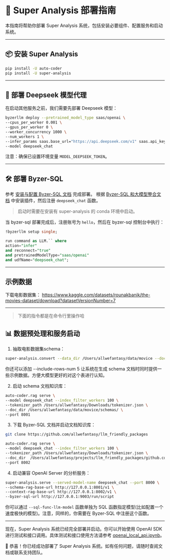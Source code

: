 
# 🚀 Super Analysis 部署指南

本指南将帮助你部署 Super Analysis 系统，包括安装必要组件、配置服务和启动系统。

---

## 📦 安装 Super Analysis


```bash
pip install -U auto-coder
pip install -U super-analysis
```

---

## 🤖 部署 Deepseek 模型代理

在启动其他服务之前，我们需要先部署 Deepseek 模型：

```bash
byzerllm deploy --pretrained_model_type saas/openai \
--cpus_per_worker 0.001 \
--gpus_per_worker 0 \
--worker_concurrency 1000 \
--num_workers 1 \
--infer_params saas.base_url="https://api.deepseek.com/v1" saas.api_key=${MODEL_DEEPSEEK_TOKEN} saas.model=deepseek-chat \
--model deepseek_chat
```

注意：确保已设置环境变量 `MODEL_DEEPSEEK_TOKEN`。

---

## 🛠️ 部署 Byzer-SQL

参考 [安装与配置 Byzer-SQL 文档](./docs/4.3.1%20安装与配置%20Byzer-SQL.pdf) 完成部署。
根据 [Byzer-SQL 和大模型整合文档](./docs//4.2.1.3%20Byzer-SQL%20和大模型的整合.pdf) 中安装插件，然后注册 `deepseek_chat` 函数。

> 启动时需要在安装有 super-analysis 的 conda 环境中启动。

当 byzer-sql 部署完成后，注册账号为 `hello`，然后在 byzer-sql 控制台中执行：

```sql
!byzerllm setup single;

run command as LLM.`` where 
action="infer"
and reconnect="true"
and pretrainedModelType="saas/openai"
and udfName="deepseek_chat";
```

---

## 示例数据

下载电影数据集： https://www.kaggle.com/datasets/rounakbanik/the-movies-dataset/download?datasetVersionNumber=7

---

> 下面的指令都是在命令行里操作哈

## 📊 数据预处理和服务启动

1. 抽取电影数据集schema：

```bash
super-analysis.convert --data_dir /Users/allwefantasy/data/movice --doc_dir /Users/allwefantasy/data/movice/schemas/
```

你还可以添加 --include-rows-num 5 让系统在生成 schema 文档时同时提供一些示例数据。方便大模型更好的对这个表进行认知。


2. 启动 schema 文档知识库：

```bash
auto-coder.rag serve \
--model deepseek_chat --index_filter_workers 100 \
--tokenizer_path /Users/allwefantasy/Downloads/tokenizer.json \
--doc_dir /Users/allwefantasy/data/movice/schemas/ \
--port 8001
```

3. 下载 Byzer-SQL 文档并启动文档知识库：

```bash
git clone https://github.com/allwefantasy/llm_friendly_packages

auto-coder.rag serve \
--model deepseek_chat --index_filter_workers 100 \
--tokenizer_path /Users/allwefantasy/Downloads/tokenizer.json \
--doc_dir  /Users/allwefantasy/projects/llm_friendly_packages/github.com/allwefantasy \
--port 8002
```

4. 启动兼容 OpenAI Server 的分析服务：

```bash
super-analysis.serve --served-model-name deepseek_chat --port 8000 \
--schema-rag-base-url http://127.0.0.1:8001/v1 \
--context-rag-base-url http://127.0.0.1:8002/v1 \
--byzer-sql-url http://127.0.0.1:9003/run/script
```

你可以通过 `--sql-func-llm-model` 函数单独为 SQL 函数指定模型(比如配置一个速度极快的模型)。注意，同样的，你需要在 Byzer-SQL 中注册这个函数。

---

现在，Super Analysis 系统已经完全部署并启动。你可以开始使用 OpenAI SDK 进行测试和接口调用。具体测试和接口使用方法请参考 [openai_local_api.ipynb](./openai_local_api.ipynb)。

🎉 恭喜！你已经成功部署了 Super Analysis 系统。如有任何问题，请随时查阅文档或联系支持团队。